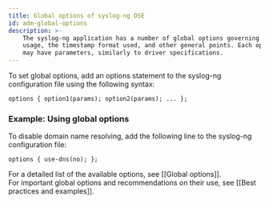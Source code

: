 ```yaml
---
title: Global options of syslog-ng OSE
id: adm-global-options
description: >-
    The syslog-ng application has a number of global options governing DNS
    usage, the timestamp format used, and other general points. Each option
    may have parameters, similarly to driver specifications. 
---
```


To set global options, add an options statement to the syslog-ng configuration file
using the following syntax:

```config
options { option1(params); option2(params); ... };
```

### Example: Using global options

To disable domain name resolving, add the following line to the
syslog-ng configuration file:

```config
options { use-dns(no); };
```

For a detailed list of the available options, see
[[Global options]].  
For important global options and recommendations on their use, see
[[Best practices and examples]].
